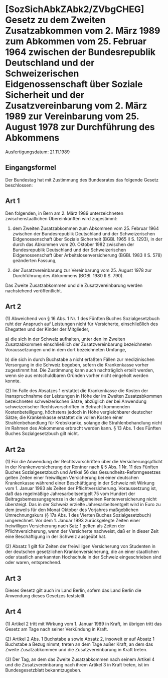 # [SozSichAbkZAbk2/ZVbgCHEG] Gesetz zu dem Zweiten Zusatzabkommen vom 2. März 1989 zum Abkommen vom 25. Februar 1964 zwischen der Bundesrepublik Deutschland und der Schweizerischen Eidgenossenschaft über Soziale Sicherheit und der Zusatzvereinbarung vom 2. März 1989 zur Vereinbarung vom 25. August 1978 zur Durchführung des Abkommens

Ausfertigungsdatum: 21.11.1989

 

## Eingangsformel

Der Bundestag hat mit Zustimmung des Bundesrates das folgende Gesetz beschlossen:


## Art 1

Den folgenden, in Bern am 2. März 1989 unterzeichneten zwischenstaatlichen Übereinkünften wird zugestimmt:

1. dem Zweiten Zusatzabkommen zum Abkommen vom 25. Februar 1964 zwischen der Bundesrepublik Deutschland und der Schweizerischen Eidgenossenschaft über Soziale Sicherheit (BGBl. 1965 II S. 1293), in der durch das Abkommen vom 20. Oktober 1982 zwischen der Bundesrepublik Deutschland und der Schweizerischen Eidgenossenschaft über Arbeitslosenversicherung (BGBl. 1983 II S. 578) geänderten Fassung,

2. der Zusatzvereinbarung zur Vereinbarung vom 25. August 1978 zur Durchführung des Abkommens (BGBl. 1980 II S. 790).

Das Zweite Zusatzabkommen und die Zusatzvereinbarung werden nachstehend veröffentlicht.


## Art 2

(1) Abweichend von § 16 Abs. 1 Nr. 1 des Fünften Buches Sozialgesetzbuch ruht der Anspruch auf Leistungen nicht für Versicherte, einschließlich des Ehegatten und der Kinder der Mitglieder,

a) die sich in der Schweiz aufhalten, unter den im Zweiten Zusatzabkommen einschließlich der Zusatzvereinbarung bezeichneten Voraussetzungen und in dem dort bezeichneten Umfange,

b) die sich in durch Buchstabe a nicht erfaßten Fällen zur medizinischen Versorgung in die Schweiz begeben, sofern die Krankenkasse vorher zugestimmt hat. Die Zustimmung kann auch nachträglich erteilt werden, wenn sie aus entschuldbaren Gründen vorher nicht eingeholt werden konnte.

(2) Im Falle des Absatzes 1 erstattet die Krankenkasse die Kosten der Inanspruchnahme der Leistungen in Höhe der im Zweiten Zusatzabkommen bezeichneten schweizerischen Sätze, abzüglich der bei Anwendung schweizerischer Rechtsvorschriften in Betracht kommenden Kostenbeteiligung, höchstens jedoch in Höhe vergleichbarer deutscher Sätze; die Krankenkasse erstattet die vollen Kosten einer Strahlenbehandlung für Krebskranke, solange die Strahlenbehandlung nicht im Rahmen des Abkommens erbracht werden kann. § 13 Abs. 1 des Fünften Buches Sozialgesetzbuch gilt nicht.


## Art 2a

(1) Für die Anwendung der Rechtsvorschriften über die Versicherungspflicht in der Krankenversicherung der Rentner nach § 5 Abs. 1 Nr. 11 des Fünften Buches Sozialgesetzbuch und Artikel 56 des Gesundheits-Reformgesetzes gelten Zeiten einer freiwilligen Versicherung bei einer deutschen Krankenkasse während einer Beschäftigung in der Schweiz mit Wirkung vom 1. Januar 1993 als Zeiten der Pflichtversicherung. Voraussetzung ist, daß das regelmäßige Jahresarbeitsentgelt 75 vom Hundert der Beitragsbemessungsgrenze in der allgemeinen Rentenversicherung nicht übersteigt. Das in der Schweiz erzielte Jahresarbeitsentgelt wird in Euro zu dem jeweils für den Monat Oktober des Vorjahres maßgeblichen Umrechnungskurs (§ 17a Abs. 1 des Vierten Buches Sozialgesetzbuch) umgerechnet. Vor dem 1. Januar 1993 zurückgelegte Zeiten einer freiwilligen Versicherung nach Satz 1 gelten als Zeiten der Pflichtversicherung, wenn der Versicherte nachweist, daß er in dieser Zeit eine Beschäftigung in der Schweiz ausgeübt hat.

(2) Absatz 1 gilt für Zeiten der freiwilligen Versicherung von Studenten in der deutschen gesetzlichen Krankenversicherung, die an einer staatlichen oder staatlich anerkannten Hochschule in der Schweiz eingeschrieben sind oder waren, entsprechend.


## Art 3

Dieses Gesetz gilt auch im Land Berlin, sofern das Land Berlin die Anwendung dieses Gesetzes feststellt.


## Art 4

(1) Artikel 2 tritt mit Wirkung vom 1. Januar 1989 in Kraft, im übrigen tritt das Gesetz am Tage nach seiner Verkündung in Kraft.

(2) Artikel 2 Abs. 1 Buchstabe a sowie Absatz 2, insoweit er auf Absatz 1 Buchstabe a Bezug nimmt, treten an dem Tage außer Kraft, an dem das Zweite Zusatzabkommen und die Zusatzvereinbarung in Kraft treten.

(3) Der Tag, an dem das Zweite Zusatzabkommen nach seinem Artikel 4 und die Zusatzvereinbarung nach ihrem Artikel 3 in Kraft treten, ist im Bundesgesetzblatt bekanntzugeben.
